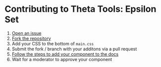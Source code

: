 # Contributing to Theta Tools: Epsilon Set

1. [Open an issue](https://github.com/theta-tools/epsilon-set/issues/new/choose)
2. [Fork the repository](https://github.com/theta-tools/epsilon-set/fork)
3. Add your CSS to the bottom of `main.css`
4. Submit the fork / branch with your additons via a pull request
5. [Follow the steps to add your component to the docs](https://thetatools.xyz/main/contributing)
6. Wait for a moderator to approve your component